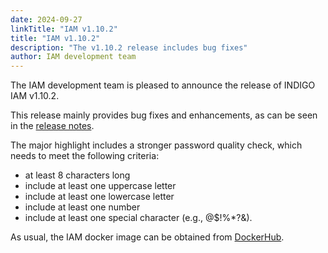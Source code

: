 ```yaml
---
date: 2024-09-27
linkTitle: "IAM v1.10.2"
title: "IAM v1.10.2"
description: "The v1.10.2 release includes bug fixes"
author: IAM development team
---
```


The IAM development team is pleased to announce the release of INDIGO IAM v1.10.2.

This release mainly provides bug fixes and enhancements, as can be seen in the [release notes][release-notes].

The major highlight includes a stronger password quality check, which needs to meet the following criteria:

* at least 8 characters long
* include at least one uppercase letter
* include at least one lowercase letter
* include at least one number
* include at least one special character (e.g., @$!%*?&).

As usual, the IAM docker image can be obtained from [DockerHub][iam-login-service-docker].

[release-notes]: https://github.com/indigo-iam/iam/releases/tag/v1.10.2
[iam-login-service-docker]: https://hub.docker.com/r/indigoiam/iam-login-service/tags